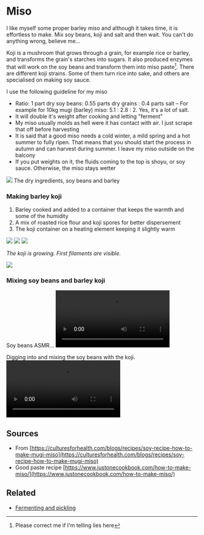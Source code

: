 # Miso
I like myself some proper barley miso and although it takes time, it is effortless to make. Mix soy beans, koji and salt and then wait. You can't do anything wrong, believe me…

Koji is a mushroom that grows through a grain, for example rice or barley, and transforms the grain's starches into sugars. It also produced enzymes that will work on the soy beans and transform them into miso paste[^1]. There are different koji strains. Some of them turn rice into sake, and others are specialised on making soy sauce.

I use the following guideline for my miso

- Ratio: 1 part dry soy beans: 0.55 parts dry grains : 0.4 parts salt – For example for 10kg mugi (barley) miso: 5.1 : 2.8 : 2. Yes, it's a lot of salt.
- It will double it's weight after cooking and letting "ferment"
- My miso usually molds as hell were it has contact with air. I just scrape that off before harvesting
- It is said that a good miso needs a cold winter, a mild spring and a hot summer to fully ripen. That means that you should start the process in autumn and can harvest during summer. I leave my miso outside on the balcony
- If you put weights on it, the fluids coming to the top is shoyu, or soy sauce. Otherwise, the miso stays wetter

![](assets/photo_5945069091352066710_y.jpg)
The dry ingredients, soy beans and barley

### Making barley koji

1. Barley cooked and added to a container that keeps the warmth and some of the humidity
2. A mix of roasted rice flour and koji spores for better dispersement
3. The koji container on a heating element keeping it slightly warm

![](assets/photo_5965095312672537199_y.jpg)
![](assets/photo_5965095312672537200_y.jpg)
![](assets/photo_5965095312672537201_y.jpg)

*The koji is growing. First filaments are visible.*

![](assets/photo_5965095312672537202_y.jpg)

### Mixing soy beans and barley koji

Soy beans ASMR…
![](assets/IMG_7879.mp4)

Digging into and mixing the soy beans with the koji.
![](assets/IMG_7897.mp4)

## Sources
- From [https://culturesforhealth.com/blogs/recipes/soy-recipe-how-to-make-mugi-miso](https://culturesforhealth.com/blogs/recipes/soy-recipe-how-to-make-mugi-miso)
- Good paste recipe [https://www.justonecookbook.com/how-to-make-miso/](https://www.justonecookbook.com/how-to-make-miso/)

## Related
- [Fermenting and pickling](notes/Fermenting%20and%20pickling.md) 

[^1]: Please correct me if I'm telling lies here